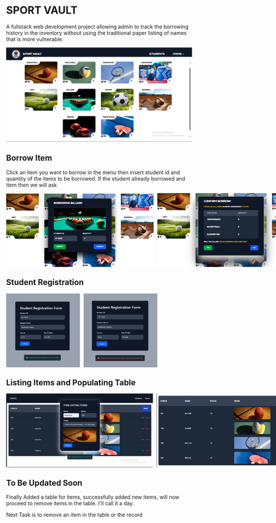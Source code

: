 # SPORT VAULT

A fullstack web development project allowing admin to track the borrowing history in the inventory without using the traditional paper listing of names that is more vulnerable.

<img src="demo/Menu.png" alt="Registration Success" height="auto">

## Borrow Item

Click an item you want to borrow in the menu then insert student id and quantity of the items to be borrowed.
If the student already borrowed and item then we will ask

<div style="display: flex; flex-direction: row; gap: 10px;">
  <img src="demo/borrow.png" alt="Registration Success" width="400" height="200"> 
  <img src="demo/confirmBorrow.png" alt="Registration Failed" width="400" height="200">
</div>


## Student Registration
 
<div style="display: flex; flex-direction: row; gap: 10px;">
  <img src="demo/registrationSuccess.png" alt="Registration Success" width="200" height="200">
  <img src="demo/registrationFailed.png" alt="Registration Failed" width="200" height="200">
</div>

## Listing Items and Populating Table

<div style="display: flex; flex-direction: row; gap: 10px;">
  <img src="demo/Listing.png" alt="Registration Success" width="400" height="200"> 
  <img src="demo/ItemsTable.png" alt="Registration Failed" width="400" height="200">
</div>

## To Be Updated Soon

Finally Added a table for items, successfully added new items, will now proceed to remove items in the table. I'll call it a day.

Next Task is to remove an item in the table or the record